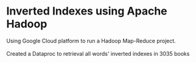 # Inverted Indexes using Apache Hadoop
Using Google Cloud platform to run a Hadoop Map-Reduce project. <br/><br/>
Created a Dataproc to retrieval all words' inverted indexes in 3035 books 
